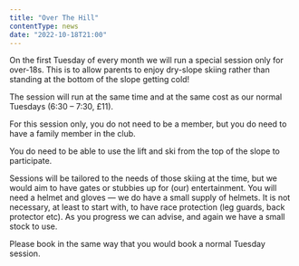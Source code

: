 ```yaml
---
title: "Over The Hill"
contentType: news
date: "2022-10-18T21:00"
---
```


On the first Tuesday of every month we will run a special session only for over-18s. This is to
allow parents to enjoy dry-slope skiing rather than standing at the bottom of the slope getting
cold!

The session will run at the same time and at the same cost as our normal Tuesdays (6:30 – 7:30,
&pound;11).  

For this session only, you do not need to be a member, but you do need to have a family member in
the club. 

You do need to be able to use the lift and ski from the top of the slope to participate.

Sessions will be tailored to the needs of those skiing at the time, but we would aim to have gates
or stubbies up for (our) entertainment. You will need a helmet and gloves &mdash; we do have a small
supply of helmets. It is not necessary, at least to start with, to have race protection (leg guards,
back protector etc). As you progress we can advise, and again we have a small stock to use.

Please book in the same way that you would book a normal Tuesday session.
